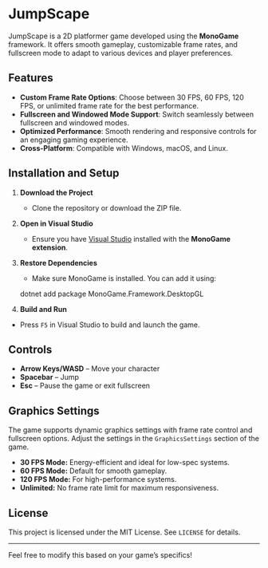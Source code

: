 # JumpScape

JumpScape is a 2D platformer game developed using the **MonoGame** framework. It offers smooth gameplay, customizable frame rates, and fullscreen mode to adapt to various devices and player preferences.

## Features
- **Custom Frame Rate Options**: Choose between 30 FPS, 60 FPS, 120 FPS, or unlimited frame rate for the best performance.
- **Fullscreen and Windowed Mode Support**: Switch seamlessly between fullscreen and windowed modes.
- **Optimized Performance**: Smooth rendering and responsive controls for an engaging gaming experience.
- **Cross-Platform**: Compatible with Windows, macOS, and Linux.

## Installation and Setup
1. **Download the Project**
   - Clone the repository or download the ZIP file.

2. **Open in Visual Studio**
   - Ensure you have [Visual Studio](https://visualstudio.microsoft.com/) installed with the **MonoGame extension**.

3. **Restore Dependencies**
   - Make sure MonoGame is installed. You can add it using:

    dotnet add package MonoGame.Framework.DesktopGL

4. **Build and Run**
- Press `F5` in Visual Studio to build and launch the game.

## Controls
- **Arrow Keys/WASD** – Move your character
- **Spacebar** – Jump
- **Esc** – Pause the game or exit fullscreen

## Graphics Settings
The game supports dynamic graphics settings with frame rate control and fullscreen options. Adjust the settings in the `GraphicsSettings` section of the game.

- **30 FPS Mode:** Energy-efficient and ideal for low-spec systems.
- **60 FPS Mode:** Default for smooth gameplay.
- **120 FPS Mode:** For high-performance systems.
- **Unlimited:** No frame rate limit for maximum responsiveness.

## License
This project is licensed under the MIT License. See `LICENSE` for details.

---

Feel free to modify this based on your game’s specifics!
